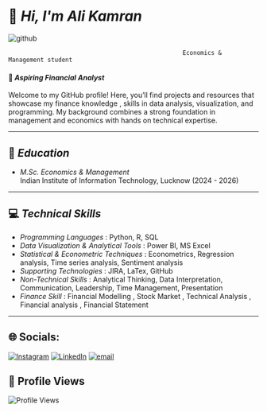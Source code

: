 # 👋 *Hi, I'm Ali Kamran*

![github](https://github.com/user-attachments/assets/49858a05-1219-4bee-b26b-6c7dbb055383)

                                                     Economics & Management student
#### 💼 *Aspiring Financial Analyst*  

Welcome to my GitHub profile! Here, you’ll find projects and resources that showcase my finance knowledge , skills in data analysis, visualization, and programming. My background combines a strong foundation in management and economics with hands on technical expertise.

---------------------------------------------------------------------------------------------------------------------------------------------------------------------------------------------------------------------

## 📜 *Education*
- *M.Sc. Economics & Management*  
  Indian Institute of Information Technology, Lucknow (2024 - 2026)    

---------------------------------------------------------------------------------------------------------------------------------------------------------------------------------------------------------------------

## 💻 *Technical Skills*
- *Programming Languages* : Python, R, SQL
- *Data Visualization & Analytical Tools* : Power BI, MS Excel
- *Statistical & Econometric Techniques* : Econometrics, Regression analysis, Time series analysis, Sentiment analysis 
- *Supporting Technologies* : JIRA, LaTex, GitHub 
- *Non-Technical Skills* : Analytical Thinking, Data Interpretation, Communication, Leadership, Time Management, Presentation
- *Finance Skill* : Financial Modelling , Stock Market , Technical Analysis , Financial analysis , Financial Statement 

---------------------------------------------------------------------------------------------------------------------------------------------------------------------------------------------------------------------


## 🌐 Socials:
[![Instagram](https://img.shields.io/badge/Instagram-%23E4405F.svg?logo=Instagram&logoColor=white)](https://www.instagram.com/nishan2653?igsh=MW9wc25wcjBnamtxbA==) 
[![LinkedIn](https://img.shields.io/badge/LinkedIn-%230077B5.svg?logo=linkedin&logoColor=white)](https://www.linkedin.com/in/ali-kamran-asraf-?utm_source=share&utm_campaign=share_via&utm_content=profile&utm_medium=android_app)
[![email](https://img.shields.io/badge/Email-D14836?logo=gmail&logoColor=white)](mailto:aliakash666666@gmail.com)


## 👀 Profile Views  
![Profile Views](https://komarev.com/ghpvc/?username=miyamura-web&style=for-the-badge&color=brightgreen)



